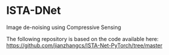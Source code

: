 # ISTA-DNet
Image de-noising using Compressive Sensing

The following repository is based on the code available here: https://github.com/jianzhangcs/ISTA-Net-PyTorch/tree/master
